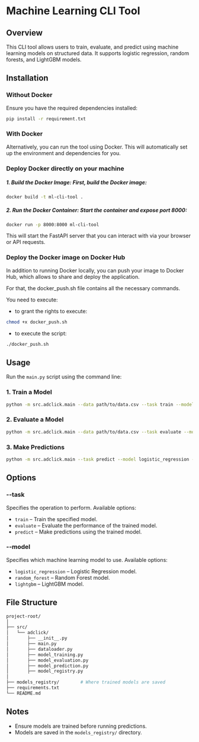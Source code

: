 # Machine Learning CLI Tool

## Overview
This CLI tool allows users to train, evaluate, and predict using machine learning models on structured data. It supports logistic regression, random forests, and LightGBM models.

## Installation

### Without Docker
Ensure you have the required dependencies installed:
```bash
pip install -r requirement.txt
```

### With Docker

Alternatively, you can run the tool using Docker. This will automatically set up the environment and dependencies for you.

### Deploy Docker directly on your machine 

##### 1. Build the Docker Image: First, build the Docker image:

```bash
docker build -t ml-cli-tool .
```

##### 2. Run the Docker Container: Start the container and expose port 8000:

```bash
docker run -p 8000:8000 ml-cli-tool
```
This will start the FastAPI server that you can interact with via your browser or API requests.

### Deploy the Docker image on Docker Hub 

In addition to running Docker locally, you can push your image to Docker Hub, which allows to share and deploy the application. 

For that, the docker_push.sh file contains all the necessary commands. 

You need to execute: 

- to grant the rights to execute: 

```bash
chmod +x docker_push.sh
```

- to execute the script:

```bash
./docker_push.sh
```

## Usage
Run the `main.py` script using the command line:

### 1. Train a Model
```bash
python -m src.adclick.main --data path/to/data.csv --task train --model logistic_regression
```

### 2. Evaluate a Model
```bash
python -m src.adclick.main --data path/to/data.csv --task evaluate --model logistic_regression
```

### 3. Make Predictions
```bash
python -m src.adclick.main --task predict --model logistic_regression --predict_data path/to/new_data.csv
```


## Options

### --task
Specifies the operation to perform. Available options:
- `train` – Train the specified model.
- `evaluate` – Evaluate the performance of the trained model.
- `predict` – Make predictions using the trained model.

### --model
Specifies which machine learning model to use. Available options:
- `logistic_regression` – Logistic Regression model.
- `random_forest` – Random Forest model.
- `lightgbm` – LightGBM model.

## File Structure
```bash
project-root/
│
├── src/
│   └── adclick/
│       ├── __init__.py
│       ├── main.py
│       ├── dataloader.py
│       ├── model_training.py
│       ├── model_evaluation.py
│       ├── model_prediction.py
│       ├── model_registry.py
│
├── models_registry/        # Where trained models are saved
├── requirements.txt
└── README.md
```

## Notes
- Ensure models are trained before running predictions.
- Models are saved in the `models_registry/` directory.

